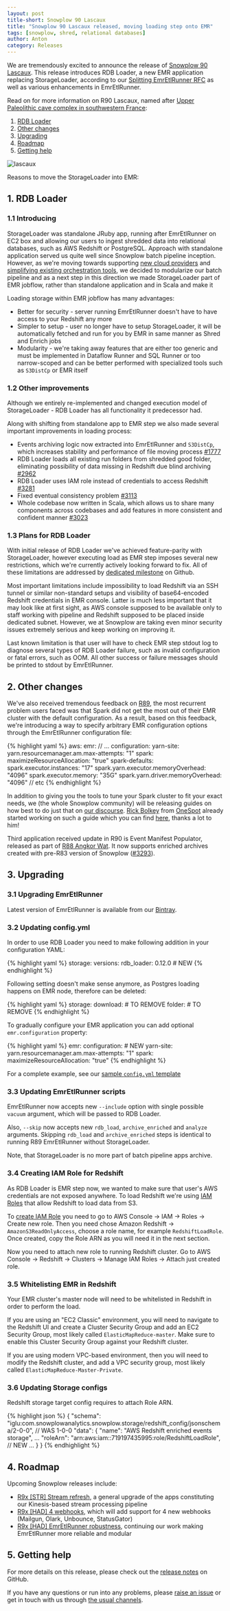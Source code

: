 ```yaml
---
layout: post
title-short: Snowplow 90 Lascaux
title: "Snowplow 90 Lascaux released, moving loading step onto EMR"
tags: [snowplow, shred, relational databases]
author: Anton
category: Releases
---
```


We are tremendously excited to announce the release of [Snowplow 90 Lascaux][snowplow-release].
This release introduces RDB Loader, a new EMR application replacing StorageLoader, according to our [Splitting EmrEtlRunner RFC][splitting-eer-rfc] as well as various enhancements in EmrEtlRunner.

Read on for more information on R90 Lascaux, named after [Upper Paleolithic cave complex in southwestern France][lascaux]:

1. [RDB Loader](/blog/2017/07/26/snowplow-r90-lascaux-released-moving-loading-step-onto-emr#rdb-loader)
2. [Other changes](/blog/2017/07/26/snowplow-r90-lascaux-released-moving-loading-step-onto-emr#other)
3. [Upgrading](/blog/2017/07/26/snowplow-r90-lascaux-released-moving-loading-step-onto-emr#upgrading)
4. [Roadmap](/blog/2017/07/26/snowplow-r90-lascaux-released-moving-loading-step-onto-emr#roadmap)
5. [Getting help](/blog/2017/07/26/snowplow-r90-lascaux-released-moving-loading-step-onto-emr#help)

![lascaux][lascaux-img]

<!--more-->

Reasons to move the StorageLoader into EMR:

<h2 id="rdb-loader">1. RDB Loader</h2>

<h3 id="indroducing">1.1 Introducing</h3>

StorageLoader was standalone JRuby app, running after EmrEtlRunner on EC2 box and allowing our users to ingest shredded data into relational databases, such as AWS Redshift or PostgreSQL. Approach with standalone application served us quite well since Snowplow batch pipeline inception. However, as we're moving towards supporting [new cloud providers][azure-rfc] and [simplifying existing orchestration tools][splitting-eer-rfc], we decided to modularize our batch pipeline and as a next step in this direction we made StorageLoader part of EMR jobflow, rather than standalone application and in Scala and make it

Loading storage within EMR jobflow has many advantages:

* Better for security - server running EmrEtlRunner doesn't have to have access to your Redshift any more
* Simpler to setup - user no longer have to setup StorageLoader, it will be automatically fetched and run for you by EMR in same manner as Shred and Enrich jobs
* Modularity - we're taking away features that are either too generic and must be implemented in Dataflow Runner and SQL Runner or too narrow-scoped and can be better performed with specialized tools such as `S3DistCp` or EMR itself

<h3 id="other">1.2 Other improvements</h3>

Although we entirely re-implemented and changed execution model of StorageLoader - RDB Loader has all functionality it predecessor had.

Along with shifting from standalone app to EMR step we also made several important improvements in loading process:

* Events archiving logic now extracted into EmrEtlRunner and `S3DistCp`, which increases stability and performance of file moving process [#1777][issue-1777]
* RDB Loader loads all existing run folders from shredded good folder, eliminating possibility of data missing in Redshift due blind archiving [#2962][issue-2962]
* RDB Loader uses IAM role instead of credentials to access Redshift [#3281][issue-3281]
* Fixed eventual consistency problem [#3113][issue-3113]
* Whole codebase now written in Scala, which allows us to share many components across codebases and add features in more consistent and confident manner [#3023][issue-3023]

<h3 id="plans">1.3 Plans for RDB Loader</h3>

With initial release of RDB Loader we've achieved feature-parity with StorageLoader, however executing load as EMR step imposes several new restrictions, which we're currently actively looking forward to fix. All of these limitations are addressed by [dedicated milestone][rdb-improvements-milestone] on Github.

Most important limitations include impossibility to load Redshift via an SSH tunnel or similar non-standard setups and visibility of base64-encoded Redshift credentials in EMR console. Latter is much less important that it may look like at first sight, as AWS console supposed to be available only to staff working with pipeline and Redshift supposed to be placed inside dedicated subnet. However, we at Snowplow are taking even minor security issues extremely serious and keep working on improving it.

Last known limitation is that user will have to check EMR step stdout log to diagnose several types of RDB Loader failure, such as invalid configuration or fatal errors, such as OOM. All other success or failure messages should be printed to stdout by EmrEtlRunner.

<h2 id="other">2. Other changes</h2>

We've also received tremendous feedback on [R89][r89], the most recurrent problem users faced was that Spark did  not get the most out of their EMR cluster with the default configuration.
As a result, based on this feedback, we're introducing a way to specify arbitrary EMR configuration options through the EmrEtlRunner configuration file:

{% highlight yaml %}
aws:
  emr:
    // ...
    configuration:
      yarn-site:
         yarn.resourcemanager.am.max-attempts: "1"
       spark:
         maximizeResourceAllocation: "true"
       spark-defaults:
         spark.executor.instances: "17"
         spark.yarn.executor.memoryOverhead: "4096"
         spark.executor.memory: "35G"
         spark.yarn.driver.memoryOverhead: "4096"
        // etc
{% endhighlight %}

In addition to giving you the tools to tune your Spark cluster to fit your exact needs, we (the whole Snowplow community) will be releasing guides on how best to do just that on [our discourse][discourse].
[Rick Bolkey][rbolkey] from [OneSpot][onespot] already started working on such a guide which you can find [here][spark-guide], thanks a lot to him!

Third application received update in R90 is Event Manifest Populator, released as part of [R88 Angkor Wat][r88]. It now supports enriched archives created with pre-R83 version of Snowplow ([#3293][issue-3293]).

<h2 id="upgrading">3. Upgrading</h2>

<h3 id="upgrading-binaries">3.1 Upgrading EmrEtlRunner</h3>

Latest version of EmrEtlRunner is available from our [Bintray][app-dl].

<h3 id="upgrading-config.yml">3.2 Updating config.yml</h3>

In order to use RDB Loader you need to make following addition in your configuration YAML:

{% highlight yaml %}
storage:
  versions:
    rdb_loader: 0.12.0        # NEW
{% endhighlight %}

Following setting doesn't make sense anymore, as Postgres loading happens on EMR node, therefore can be deleted:

{% highlight yaml %}
storage:
  download:                   # TO REMOVE
    folder:                   # TO REMOVE
{% endhighlight %}

To gradually configure your EMR application you can add optional `emr.configuration` property:

{% highlight yaml %}
emr:
  configuration:                                  # NEW
    yarn-site:
      yarn.resourcemanager.am.max-attempts: "1"
    spark:
      maximizeResourceAllocation: "true"
{% endhighlight %}

For a complete example, see our [sample `config.yml` template][config-yml]

<h3 id="upgrading-scripts">3.3 Updating EmrEtlRunner scripts</h3>

EmrEtlRunner now accepts new `--include` option with single possible `vacuum` argument, which will be passed to RDB Loader.

Also, `--skip` now accepts new `rdb_load`, `archive_enriched` and `analyze` arguments.
Skipping `rdb_load` and `archive_enriched` steps is identical to running R89 EmrEtlRunner without StorageLoader.

Note, that StorageLoader is no more part of batch pipeline apps archive.

<h3 id="creating-role">3.4 Creating IAM Role for Redshift</h3>

As RDB Loader is EMR step now, we wanted to make sure that user's AWS credentials are not exposed anywhere.
To load Redshift we're using [IAM Roles](http://docs.aws.amazon.com/IAM/latest/UserGuide/id_roles.html) that allow Redshift to load data from S3.

To [create IAM Role][create-role] you need to go to AWS Console -> IAM -> Roles -> Create new role.
Then you need chose Amazon Redshift -> `AmazonS3ReadOnlyAccess`, choose a role name, for example `RedshiftLoadRole`. Once created, copy the Role ARN as you will need it in the next section.

Now you need to attach new role to running Redshift cluster.
Go to AWS Console -> Redshift -> Clusters -> Manage IAM Roles -> Attach just created role.

<h3 id="updating-storage-config">3.5 Whitelisting EMR in Redshift</h3>

Your EMR cluster's master node will need to be whitelisted in Redshift in order to perform the load.

If you are using an "EC2 Classic" environment, you will need to navigate to the Redshift UI and create a Cluster Security Group and add an EC2 Security Group, most likely called `ElasticMapReduce-master`. Make sure to enable this Cluster Security Group against your Redshift cluster.

If you are using modern VPC-based environment, then you will need to modify the Redshift cluster, and add a VPC security group, most likely called `ElasticMapReduce-Master-Private`.

<h3 id="updating-storage-config">3.6 Updating Storage configs</h3>

Redshift storage target config requires to attach Role ARN.

{% highlight json %}
{
    "schema": "iglu:com.snowplowanalytics.snowplow.storage/redshift_config/jsonschema/2-0-0",       // WAS 1-0-0
    "data": {
        "name": "AWS Redshift enriched events storage",
        ...
        "roleArn": "arn:aws:iam::719197435995:role/RedshiftLoadRole",                               // NEW
        ...
    }
}
{% endhighlight %}

<h2 id="roadmap">4. Roadmap</h2>

Upcoming Snowplow releases include:

* [R9x [STR] Stream refresh][r9x-str], a general upgrade of the apps constituting our Kinesis-based stream processing pipeline
* [R9x [HAD] 4 webhooks][r9x-webhooks], which will add support for 4 new webhooks (Mailgun, Olark, Unbounce, StatusGator)
* [R9x [HAD] EmrEtlRunner robustness][r9x-eer], continuing our work making EmrEtlRunner more reliable and modular

<h2 id="help">5. Getting help</h2>

For more details on this release, please check out the [release notes][snowplow-release] on GitHub.

If you have any questions or run into any problems, please [raise an issue][issues] or get in touch with us through [the usual channels][talk-to-us].

[lascaux]: https://en.wikipedia.org/wiki/Lascaux
[lascaux-img]: /assets/img/blog/2017/07/lascaux.jpg

[snowplow-release]: https://github.com/snowplow/snowplow/releases/r90-lascaux

[splitting-eer-rfc]: http://discourse.snowplowanalytics.com/t/splitting-emretlrunner-into-snowplowctl-and-dataflow-runner/350
[azure-rfc]: https://discourse.snowplowanalytics.com/t/porting-snowplow-to-microsoft-azure/1178
[create-role]: http://docs.aws.amazon.com/redshift/latest/gsg/rs-gsg-create-an-iam-role.html
[r88]: /blog/2017/04/27/snowplow-r88-angkor-wat-released/
[r89]: /blog/2017/06/12/snowplow-r89-plain-of-jars-released

[rdb-improvements-milestone]: https://github.com/snowplow/snowplow/milestone/143

[issue-1777]: https://github.com/snowplow/snowplow/issues/1777
[issue-2962]: https://github.com/snowplow/snowplow/issues/2962
[issue-3023]: https://github.com/snowplow/snowplow/issues/3023
[issue-3113]: https://github.com/snowplow/snowplow/issues/3113
[issue-3281]: https://github.com/snowplow/snowplow/issues/3281
[issue-3293]: https://github.com/snowplow/snowplow/issues/3293

[app-dl]: http://dl.bintray.com/snowplow/snowplow-generic/snowplow_emr_r90_lascaux.zip
[config-yml]: https://github.com/snowplow/snowplow/blob/master/3-enrich/emr-etl-runner/config/config.yml.sample

[rbolkey]: https://github.com/rbolkey
[onespot]: https://www.onespot.com
[spark-guide]: http://discourse.snowplowanalytics.com/t/learnings-from-using-the-new-spark-emr-jobs/1260

[r9x-webhooks]: https://github.com/snowplow/snowplow/milestone/129
[r9x-eer]: https://github.com/snowplow/snowplow/milestone/141
[r9x-str]: https://github.com/snowplow/snowplow/milestone/135

[discourse]: http://discourse.snowplowanalytics.com/

[issues]: https://github.com/snowplow/snowplow/issues/new
[talk-to-us]: https://github.com/snowplow/snowplow/wiki/Talk-to-us

